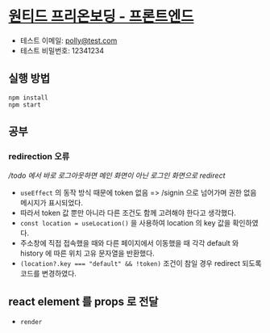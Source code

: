 # [원티드 프리온보딩 - 프론트엔드](https://github.com/walking-sunset/selection-task)

- 테스트 이메일: polly@test.com
- 테스트 비밀번호: 12341234

## 실행 방법

```shell
npm install
npm start
```

## 공부

### redirection 오류

_/todo 에서 바로 로그아웃하면 메인 화면이 아닌 로그인 화면으로 redirect_

- `useEffect` 의 동작 방식 때문에 token 없음 => /signin 으로 넘어가며 권한 없음 메시지가 표시되었다.
- 따라서 token 값 뿐만 아니라 다른 조건도 함께 고려해야 한다고 생각했다.
- `const location = useLocation()` 을 사용하여 location 의 key 값을 확인하였다.
- 주소창에 직접 접속했을 때와 다른 페이지에서 이동했을 때 각각 default 와 history 에 따른 위치 고유 문자열을 반환했다.
- `(location?.key === "default" && !token)` 조건이 참일 경우 redirect 되도록 코드를 변경하였다.

## react element 를 props 로 전달

- `render`
